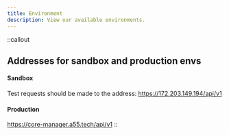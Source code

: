 ```yaml
---
title: Environment
description: View our available environments.
---
```


::callout
## Addresses for sandbox and production envs

#### Sandbox

Test requests should be made to the address: <https://172.203.149.194/api/v1>

#### Production

<https://core-manager.a55.tech/api/v1>
::
